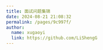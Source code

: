 ```yaml
---
title: 面试问题集锦
date: 2024-08-21 21:08:32
permalink: /pages/9c997f/
author: 
  name: xugaoyi
  link: https://github.com/LiShengG
---
```

